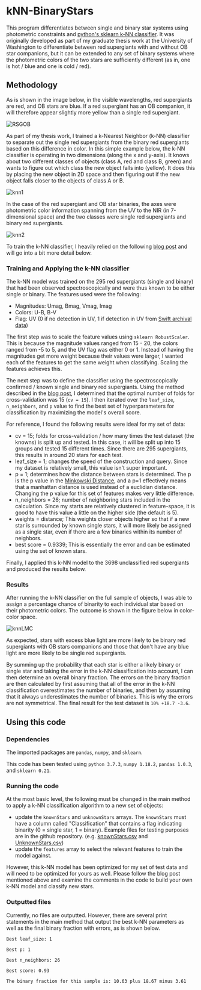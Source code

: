 # kNN-BinaryStars

This program differentiates between single and binary star systems using photometric constraints and [python's sklearn k-NN classifier](https://scikit-learn.org/stable/modules/generated/sklearn.neighbors.KNeighborsClassifier.html). It was originally developed as part of my graduate thesis work at the University of Washington to differentiate between red supergiants with and without OB star companions, but it can be extended to any set of binary systems where the photometric colors of the two stars are sufficiently different (as in, one is hot / blue and one is cold / red).

## Methodology

As is shown in the image below, in the visible wavelengths, red supergiants are red, and OB stars are blue. If a red supergiant has an OB companion, it will therefore appear slightly more yellow than a single red supergiant.

![RSGOB](https://github.com/KNeugent/kNN-BinaryStars/blob/main/images/redBlue.jpg)

As part of my thesis work, I trained a k-Nearest Neighbor (k-NN) classifier to separate out the single red supergiants from the binary red supergiants based on this difference in color. In this simple example below, the k-NN classifier is operating in two dimensions (along the x and y-axis). It knows about two different classes of objects (class A, red and class B, green) and wants to figure out which class the new object falls into (yellow). It does this by placing the new object in 2D space and then figuring out if the new object falls closer to the objects of class A or B.

![knn1](https://github.com/KNeugent/kNN-BinaryStars/blob/main/images/knn1.jpg)

In the case of the red supergiant and OB star binaries, the axes were photometric color information spanning from the UV to the NIR (in 7-dimensional space) and the two classes were single red supergiants and binary red supergiants.

![knn2](https://github.com/KNeugent/kNN-BinaryStars/blob/main/images/knn2.jpg)

To train the k-NN classifier, I heavily relied on the following [blog post](https://towardsdatascience.com/building-a-k-nearest-neighbors-k-nn-model-with-scikit-learn-51209555453a) and will go into a bit more detail below.

### Training and Applying the k-NN classifier

The k-NN model was trained on the 295 red supergiants (single and binary) that had been observed spectroscopically and were thus known to be either single or binary. The features used were the following:
* Magnitudes: Umag, Bmag, Vmag, Imag
* Colors: U-B, B-V
* Flag: UV (0 if no detection in UV, 1 if detection in UV from [Swift archival data](https://heasarc.gsfc.nasa.gov/docs/archive.html))

The first step was to scale the feature values using `sklearn RobustScaler`. This is because the magnitude values ranged from 15 - 20, the colors ranged from -5 to 5, and the UV flag was either 0 or 1. Instead of having the magnitudes get more weight because their values were larger, I wanted each of the features to get the same weight when classifying. Scaling the features achieves this.

The next step was to define the classifier using the spectroscopically confirmed / known single and binary red supergiants. Using the method described in the [blog post](https://towardsdatascience.com/building-a-k-nearest-neighbors-k-nn-model-with-scikit-learn-51209555453a), I determined that the optimal number of folds for cross-validation was 15 (`cv = 15`). I then iterated over the `leaf_size`, `n_neighbors`, and `p` value to find the best set of hyperparameters for classification by maximizing the model's overall score.

For reference, I found the following results were ideal for my set of data:
* cv = 15; folds for cross-validation / how many times the test dataset (the knowns) is split up and tested. In this case, it will be split up into 15 groups and tested 15 different times. Since there are 295 supergiants, this results in around 20 stars for each test.
* leaf_size = 1; changes the speed of the construction and query. Since my dataset is relatively small, this value isn't super important. 
* p = 1; determines how the distance between stars is determined. The p is the p value in the [Minkowski Distance](https://python-course.eu/machine-learning/k-nearest-neighbor-classifier-in-python.php), and a p=1 effectively means that a manhattan distance is used instead of a euclidian distance. Changing the p value for this set of features makes very little difference. 
* n_neighbors = 26; number of neighboring stars included in the calculation. Since my starts are relatively clustered in feature-space, it is good to have this value a little on the higher side (the default is 5).
* weights = distance; This weights closer objects higher so that if a new star is surrounded by known single stars, it will more likely be assigned as a single star, even if there are a few binaries within its number of neighbors. 
* best score = 0.9339; This is essentially the error and can be estimated using the set of known stars. 

Finally, I applied this k-NN model to the 3698 unclassified red supergiants and produced the results below.

### Results

After running the k-NN classifier on the full sample of objects, I was able to assign a percentage chance of binarity to each individual star based on their photometric colors. The outcome is shown in the figure below in color-color space.

![knnLMC](https://github.com/KNeugent/kNN-BinaryStars/blob/main/images/LMCknn.jpg)

As expected, stars with excess blue light are more likely to be binary red supergiants with OB stars companions and those that don't have any blue light are more likely to be single red supergiants.

By summing up the probability that each star is either a likely binary or single star and taking the error in the k-NN classification into account, I can then determine an overall binary fraction. The errors on the binary fraction are then calculated by first assuming that all of the error in the k-NN classification overestimates the number of binaries, and then by assuming that it always underestimates the number of binaries. This is why the errors are not symmetrical. The final result for the test dataset is `10% +18.7 -3.6`.

## Using this code

### Dependencies

The imported packages are `pandas`, `numpy`, and `sklearn`.

This code has been tested using `python 3.7.3`, `numpy 1.18.2`, `pandas 1.0.3`, and `sklearn 0.21`.

### Running the code

At the most basic level, the following must be changed in the main method to apply a k-NN classification algorithm to a new set of objects:
* update the `knownStars` and `unknownStars` arrays. The `knownStars` must have a column called "Classification" that contains a flag indicating binarity (0 = single star, 1 = binary). Example files for testing purposes are in the github repository. (e.g. [knownStars.csv](https://github.com/KNeugent/kNN-BinaryStars/blob/main/KnownStars.csv) and [UnknownStars.csv](https://github.com/KNeugent/kNN-BinaryStars/blob/main/UnknownStars.csv))
* update the `features` array to select the relevant features to train the model against.

However, this k-NN model has been optimized for my set of test data and will need to be optimized for yours as well. Please follow the blog post mentioned above and examine the comments in the code to build your own k-NN model and classify new stars.

### Outputted files

Currently, no files are outputted. However, there are several print statements in the main method that output the best k-NN parameters as well as the final binary fraction with errors, as is shown below.

`Best leaf_size: 1`

`Best p: 1`

`Best n_neighbors: 26`

`Best score: 0.93`

`The binary fraction for this sample is: 10.63 plus 18.67 minus 3.61`